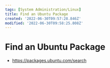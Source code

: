 ```yaml
---
tags: [System Administration/Linux]
title: Find an Ubuntu Package
created: '2022-06-30T09:57:28.846Z'
modified: '2022-06-30T09:58:25.808Z'
---
```


# Find an Ubuntu Package

* https://packages.ubuntu.com/search

